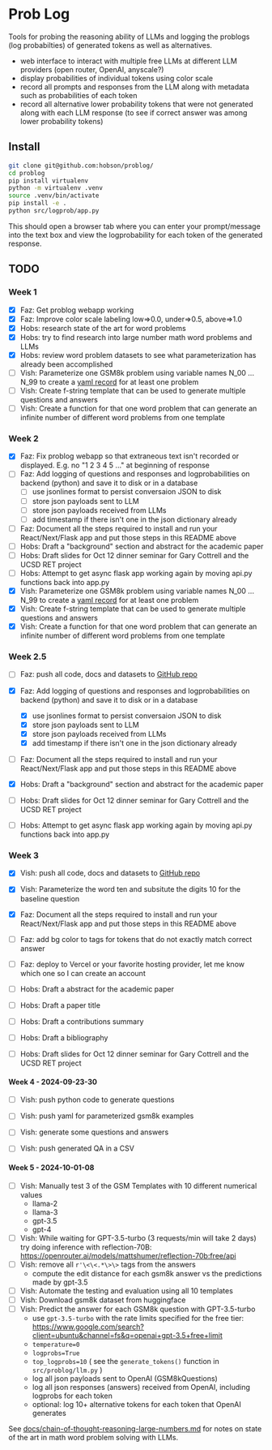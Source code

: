 # Prob Log

Tools for probing the reasoning ability of LLMs and logging the problogs (log probabilties) of generated tokens as well as alternatives.

- web interface to interact with multiple free LLMs at different LLM providers (open router, OpenAI, anyscale?)
- display probabilities of individual tokens using color scale
- record all prompts and responses from the LLM along with metadata such as probabilities of each token
- record all alternative lower probability tokens that were not generated along with each LLM response (to see if correct answer was among lower probability tokens)

## Install

```bash
git clone git@github.com:hobson/problog/
cd problog
pip install virtualenv
python -m virtualenv .venv
source .venv/bin/activate
pip install -e .
python src/logprob/app.py
```

This should open a browser tab where you can enter your prompt/message into the text box and view the logprobability for each token of the generated response.

## TODO

### Week 1
- [x] Faz: Get problog webapp working
- [x] Faz: Improve color scale labeling low=>0.0, under=>0.5, above=>1.0
- [x] Hobs: research state of the art for word problems
- [x] Hobs: try to find research into large number math word problems and LLMs
- [x] Hobs: review word problem datasets to see what parameterization has already been accomplished 
- [ ] Vish: Parameterize one GSM8k problem using variable names N_00 ... N_99 to create a [yaml record](docs/chain-of-thought-reasoning-large-numbers.md#Example-parameterized-GSM8k-problem) for at least one problem
- [ ] Vish: Create f-string template that can be used to generate multiple questions and answers
- [ ] Vish: Create a function for that one word problem that can generate an infinite number of different word problems from one template

### Week 2
- [x] Faz: Fix problog webapp so that extraneous text isn't recorded or displayed. E.g. no "1 2 3 4 5 ..." at beginning of response
- [ ] Faz: Add logging of questions and responses and logprobabilities on backend (python) and save it to disk or in a database
   - [ ] use jsonlines format to persist conversaion JSON to disk
   - [ ] store json payloads sent to LLM
   - [ ] store json payloads received from LLMs
   - [ ] add timestamp if there isn't one in the json dictionary already
- [ ] Faz: Document all the steps required to install and run your React/Next/Flask app and put those steps in this README above 
- [ ] Hobs: Draft a "background" section and abstract for the academic paper
- [ ] Hobs: Draft slides for Oct 12 dinner seminar for Gary Cottrell and the UCSD RET project
- [ ] Hobs: Attempt to get async flask app working again by moving api.py functions back into app.py 
- [x] Vish: Parameterize one GSM8k problem using variable names N_00 ... N_99 to create a [yaml record](docs/chain-of-thought-reasoning-large-numbers.md#Example-parameterized-GSM8k-problem) for at least one problem
- [x] Vish: Create f-string template that can be used to generate multiple questions and answers
- [x] Vish: Create a function for that one word problem that can generate an infinite number of different word problems from one template

### Week 2.5
- [ ] Faz: push all code, docs and datasets to [GitHub repo](github.com:hobson/problog/)
- [x] Faz: Add logging of questions and responses and logprobabilities on backend (python) and save it to disk or in a database
   - [x] use jsonlines format to persist conversaion JSON to disk
   - [x] store json payloads sent to LLM
   - [x] store json payloads received from LLMs
   - [x] add timestamp if there isn't one in the json dictionary already
- [ ] Faz: Document all the steps required to install and run your React/Next/Flask app and put those steps in this README above 

- [x] Hobs: Draft a "background" section and abstract for the academic paper
- [ ] Hobs: Draft slides for Oct 12 dinner seminar for Gary Cottrell and the UCSD RET project
- [ ] Hobs: Attempt to get async flask app working again by moving api.py functions back into app.py 

### Week 3
- [x] Vish: push all code, docs and datasets to [GitHub repo](github.com:hobson/problog/)
- [x] Vish: Parameterize the word ten and subsitute the digits 10 for the baseline question
 
- [x] Faz: Document all the steps required to install and run your React/Next/Flask app and put those steps in this README above 
- [ ] Faz: add bg color to <span> tags for tokens that do not exactly match correct answer
- [ ] Faz: deploy to Vercel or your favorite hosting provider, let me know which one so I can create an account

- [ ] Hobs: Draft a abstract for the academic paper
- [ ] Hobs: Draft a paper title
- [ ] Hobs: Draft a contributions summary
- [ ] Hobs: Draft a bibliography
- [ ] Hobs: Draft slides for Oct 12 dinner seminar for Gary Cottrell and the UCSD RET project

#### Week 4 - 2024-09-23-30
- [ ] Vish: push python code to generate questions
- [ ] Vish: push yaml for parameterized gsm8k examples
- [ ] Vish: generate some questions and answers
- [ ] Vish: push generated QA in a CSV


#### Week 5 - 2024-10-01-08
- [ ] Vish: Manually test 3 of the GSM Templates with 10 different numerical values
   - llama-2
   - llama-3
   - gpt-3.5
   - gpt-4
- [ ] Vish: While waiting for GPT-3.5-turbo (3 requests/min will take 2 days) try doing inference with reflection-70B: https://openrouter.ai/models/mattshumer/reflection-70b:free/api
- [ ] Vish: remove all `r'\<\<.*\>\>` tags from the answers
   - compute the edit distance for each gsm8k answer vs the predictions made by gpt-3.5
- [ ] Vish: Automate the testing and evaluation using all 10 templates
- [ ] Vish: Download gsm8k dataset from huggingface
- [ ] Vish: Predict the answer for each GSM8k question with GPT-3.5-turbo
   - use `gpt-3.5-turbo` with the rate limits specified for the free tier: https://www.google.com/search?client=ubuntu&channel=fs&q=openai+gpt-3.5+free+limit
   - `temperature=0`
   - `logprobs=True`
   - `top_logprobs=10` ( see the `generate_tokens()` function in `src/problog/llm.py` )
   - log all json payloads sent to OpenAI (GSM8kQuestions)
   - log all json responses (answers) received from OpenAI, including logprobs for each token
   - optional: log 10+ alternative tokens for each token that OpenAI generates

See [docs/chain-of-thought-reasoning-large-numbers.md](docs/chain-of-thought-reasoning-large-numbers.md) for notes on state of the art in math word problem solving with LLMs.
